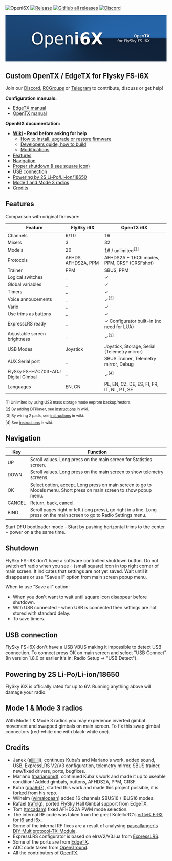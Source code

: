 ![OpenI6X](https://circleci.com/gh/OpenI6X/opentx.svg?style=shield)
[![Release](https://img.shields.io/github/v/release/OpenI6X/opentx?include_prereleases)](https://github.com/OpenI6X/opentx/releases/latest)
[![GitHub all releases](https://img.shields.io/github/downloads/OpenI6X/opentx/total)](https://github.com/OpenI6X/opentx/releases)
[![Discord](https://img.shields.io/discord/973289741862727741.svg?label=&logo=discord&logoColor=ffffff&color=7389D8&labelColor=6A7EC2)](https://discord.gg/3vKfYNTVa2)

![Banner](https://github.com/OpenI6X/opentx/blob/master/doc/flysky/banner.png?raw=true)

## Custom OpenTX / EdgeTX for Flysky FS-i6X

Join our [Discord](https://discord.gg/3vKfYNTVa2), [RCGroups](https://www.rcgroups.com/forums/showthread.php?3916435-FlySky-I6X-port-of-OpenTX) or [Telegram](https://t.me/otx_flysky_i6x) to contribute, discuss or get help!<br> 

**Configuration manuals:**
- [EdgeTX manual](https://manual.edgetx.org/bw-radios)
- [OpenTX manual](https://doc.open-tx.org/manual-for-opentx-2-2)

**OpenI6X documentation:**
- **[Wiki](https://github.com/OpenI6X/opentx/wiki) - Read before asking for help**<br>
  - [How to install, upgrade or restore firmware](https://github.com/OpenI6X/opentx/wiki/Flashing-&-Upgrading) <br>
  - [Developers guide, how to build](https://github.com/OpenI6X/opentx/wiki/Development) <br>
  - [Modifications](https://github.com/OpenI6X/opentx/wiki/Modifications)<br>
- [Features](#features)<br>
- [Navigation](#navigation)<br>
- [Proper shutdown (I see square icon)](#shutdown)<br>
- [USB connection](#usb-connection)<br>
- [Powering by 2S Li-Po/Li-ion/18650](#powering-by-2s-li-poli-ion18650)<br>
- [Mode 1 and Mode 3 radios](#mode-1--mode-3-radios)<br>
- [Credits](#credits)<br>

## Features

Comparison with original firmware:

| Feature                   | FlySky i6X | OpenTX i6X                   |
|---------------------------|------------|------------------------------|
| Channels                  | 6/10       | 16                           |
| Mixers                    | 3          | 32                           |
| Models                    | 20         | 16 / unlimited<sup>[1]</sup> |
| Protocols                 | AFHDS, AFHDS2A, PPM | AFHDS2A + 16Ch modes, PPM, CRSF (CRSFshot)  |
| Trainer                   | PPM        | SBUS, PPM                    |
| Logical switches          | _          | ✓                            |
| Global variables          | _          | ✓                            |
| Timers                    | _          | ✓                            |
| Voice annoucements        | _          | ✓<sup>[2]</sup>              |
| Vario                     | _          | ✓                            |
| Use trims as buttons      | _          | ✓                            |
| ExpressLRS ready          | _          | ✓ Configurator built-in (no need for LUA) |
| Adjustable screen brightness | _       | ✓<sup>[3]</sup>              |
| USB Modes                 | Joystick   | Joystick, Storage, Serial (Telemetry mirror) |
| AUX Serial port           | _          | SBUS Trainer, Telemetry mirror, Debug |
| FlySky FS-HZCZ03-ADJ Digital Gimbal | _   | ✓<sup>[4]</sup>    |
| Languages                 | EN, CN      | PL, EN, CZ, DE, ES, FI, FR, IT, NL, PT, SE |

<sub>[1] Unlimited by using USB mass storage mode eeprom backup/restore.</sub><br>
<sub>[2] By adding DFPlayer, see [instructions](https://github.com/OpenI6X/opentx/wiki/Modifications#dfplayer) in wiki.</sub><br>
<sub>[3] By wiring 2 pads, see [instructions](https://github.com/OpenI6X/opentx/wiki/Modifications#adjustable-backlight-level) in wiki.</sub><br>
<sub>[4] See [instructions](https://github.com/OpenI6X/opentx/wiki/Modifications#flysky-fs-hzcz03-adj-gimbal) in wiki.</sub>
  
## Navigation

| Key | Function                                                                                           |
| --- |----------------------------------------------------------------------------------------------------|
| UP     | Scroll values. Long press on the main screen for Statistics screen.                                                  |                              
| DOWN   | Scroll values. Long press on the main screen to show telemetry screens.                                            |                                  
| OK     | Select option, accept. Long press on main screen to go to Models menu. Short press on main screen to show popup menu.            |
| CANCEL | Return, back, cancel.                                                                                  |                      
| BIND   | Scroll pages right or left (long press), go right in a line. Long press on the main screen to go to Radio Settings menu. |

Start DFU bootloader mode - Start by pushing horizontal trims to the center + power on a the same time.

## Shutdown

FlySky FS-i6X don't have a software controlled shutdown button. Do not switch off radio when you see `▫` (small square) icon in top right corner of main screen. It indicates that settings are not yet saved. Wait until it disappears or use "Save all" option from main screen popup menu.

When to use "Save all" option:
* When you don't want to wait until square icon disappear before shutdown.
* With USB connected - when USB is connected then settings are not stored with standard delay.
* To save timers.

## USB connection

FlySky FS-i6X don't have a USB VBUS making it impossible to detect USB connection. To connect press OK on main screen and select "USB Connect" (In version 1.8.0 or earlier it's in: Radio Setup -> "USB Detect").

## Powering by 2S Li-Po/Li-ion/18650

FlySky i6X is officially rated for up to 6V. Running anything above will damage your radio.

## Mode 1 & Mode 3 radios

With Mode 1 & Mode 3 radios you may experience inverted gimbal movement and swapped gimbals on main screen. To fix this swap gimbal connectors (red-white one with black-white one).

## Credits

* Janek ([ajjjjjjjj](https://github.com/ajjjjjjjj)), continues Kuba's and Mariano's work, added sound, USB, ExpressLRS V2/V3 configuration, telemetry mirror, SBUS trainer, new/fixed drivers, ports, bugfixes.
* Mariano ([marianomd](https://github.com/marianomd)), continued Kuba's work and made it up to useable condition! Added gimbals, buttons, AFHDS2A, PPM, CRSF.
* Kuba ([qba667](https://github.com/qba667)), started this work and made this project possible, it is forked from his repo.
* Wilhelm ([wimalopaan](https://github.com/wimalopaan)) added 16 channels SBUS16 / IBUS16 modes.
* Rafael ([rafolg](https://github.com/rafolg)), ported FlySky Hall Gimbal support from EdgeTX.
* Tom ([tmcadam](https://github.com/tmcadam)) fixed AFHDS2A PWM mode selection.
* The internal RF code was taken from the great KotelloRC's [erfly6: Er9X for i6 and i6x](https://bitbucket.org/KotelloRC/erfly6/src/master/).
* Some of the internal RF fixes are a result of analysing [pascallanger's](https://github.com/pascallanger) [DIY-Multiprotocol-TX-Module](https://github.com/pascallanger/DIY-Multiprotocol-TX-Module).
* ExpressLRS configurator is based on elrsV2/V3.lua from [ExpressLRS](https://github.com/ExpressLRS/ExpressLRS).
* Some of the ports are from [EdgeTX](https://github.com/EdgeTX/edgetx/).
* ADC code taken from [OpenGround](https://github.com/fishpepper/OpenGround).
* All the contributors of [OpenTX](https://github.com/opentx/opentx/). 
